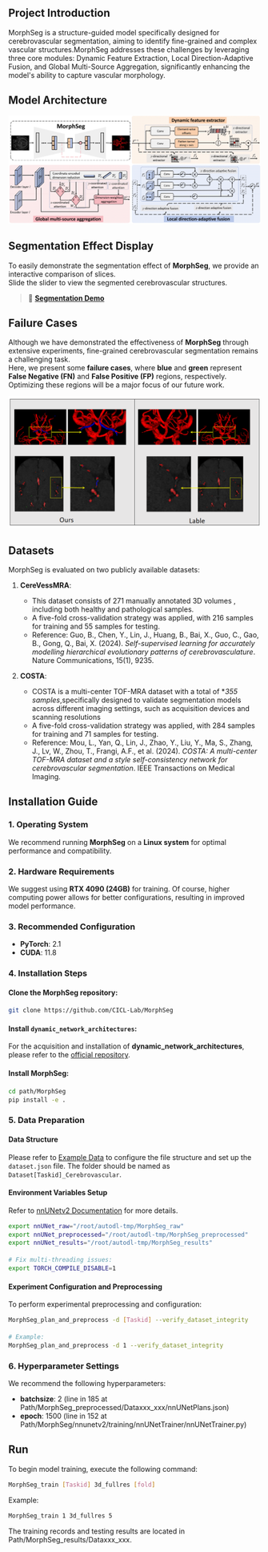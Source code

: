 ## Project Introduction

MorphSeg is a structure-guided model specifically designed for cerebrovascular segmentation, aiming to identify fine-grained and complex vascular structures.MorphSeg addresses these challenges by leveraging three core modules: Dynamic Feature Extraction, Local Direction-Adaptive Fusion, and Global Multi-Source Aggregation, significantly enhancing the model's ability to capture vascular morphology.

## Model Architecture
![Model Structure](Model.png)

## Segmentation Effect Display

To easily demonstrate the segmentation effect of **MorphSeg**, we provide an interactive comparison of slices.  
Slide the slider to view the segmented cerebrovascular structures.
> 🔗 **[Segmentation Demo](https://cicl-lab.github.io/MorphSeg/before_after.html)**

## Failure Cases

Although we have demonstrated the effectiveness of **MorphSeg** through extensive experiments, fine-grained cerebrovascular segmentation remains a challenging task.  
Here, we present some **failure cases**, where **blue** and **green** represent **False Negative (FN)** and **False Positive (FP)** regions, respectively.  
Optimizing these regions will be a major focus of our future work.

![Failure Cases](https://github.com/CICL-Lab/MorphSeg/blob/main/Failure_case.png)

## Datasets

MorphSeg is evaluated on two publicly available datasets:
1. **CereVessMRA**:
   - This dataset consists of 271 manually annotated 3D volumes , including both healthy and pathological samples.
   - A five-fold cross-validation strategy was applied, with 216 samples for training and 55 samples for testing.
   - Reference: Guo, B., Chen, Y., Lin, J., Huang, B., Bai, X., Guo, C., Gao, B., Gong, Q., Bai, X. (2024). *Self-supervised learning for accurately modelling hierarchical evolutionary patterns of cerebrovasculature*. Nature Communications, 15(1), 9235.

2. **COSTA**:
   - COSTA is a multi-center TOF-MRA dataset  with a total of **355 samples*,specifically designed to validate segmentation models across different imaging settings, such as acquisition devices and scanning resolutions
   - A five-fold cross-validation strategy was applied, with 284 samples for training and 71 samples for testing.
   - Reference: Mou, L., Yan, Q., Lin, J., Zhao, Y., Liu, Y., Ma, S., Zhang, J., Lv, W., Zhou, T., Frangi, A.F., et al. (2024). *COSTA: A multi-center TOF-MRA dataset and a style self-consistency network for cerebrovascular segmentation*. IEEE Transactions on Medical Imaging.

## Installation Guide 

### 1. Operating System
We recommend running **MorphSeg** on a **Linux system** for optimal performance and compatibility.

### 2. Hardware Requirements
We suggest using **RTX 4090 (24GB)** for training. Of course, higher computing power allows for better configurations, resulting in improved model performance.

### 3. Recommended Configuration
- **PyTorch**: 2.1
- **CUDA**: 11.8

### 4. Installation Steps
#### Clone the MorphSeg repository:
```bash
git clone https://github.com/CICL-Lab/MorphSeg
```

#### Install `dynamic_network_architectures`:
For the acquisition and installation of **dynamic_network_architectures**, please refer to the [official repository](https://github.com/CICL-Lab/dynamic_network_architectures/tree/main).

#### Install MorphSeg:
```bash
cd path/MorphSeg
pip install -e .
```

### 5. Data Preparation
#### Data Structure
Please refer to [Example Data](https://github.com/CICL-Lab/MorphSeg/tree/main/DataSample/Dataset001_Cerebrovascular) to configure the file structure and set up the `dataset.json` file. The folder should be named as `Dataset[Taskid]_Cerebrovascular`.

#### Environment Variables Setup
Refer to [nnUNetv2 Documentation](https://github.com/MIC-DKFZ/nnUNet/blob/master/documentation/dataset_format.md) for more details.
```bash
export nnUNet_raw="/root/autodl-tmp/MorphSeg_raw"  
export nnUNet_preprocessed="/root/autodl-tmp/MorphSeg_preprocessed"
export nnUNet_results="/root/autodl-tmp/MorphSeg_results"

# Fix multi-threading issues:
export TORCH_COMPILE_DISABLE=1
```
#### Experiment Configuration and Preprocessing  
To perform experimental preprocessing and configuration:
```bash
MorphSeg_plan_and_preprocess -d [Taskid] --verify_dataset_integrity

# Example:
MorphSeg_plan_and_preprocess -d 1 --verify_dataset_integrity
```
### 6. Hyperparameter Settings
We recommend the following hyperparameters:
- **batchsize**: 2 (line in 185 at Path/MorphSeg_preprocessed/Dataxxx_xxx/nnUNetPlans.json) 
- **epoch**: 1500 (line in 152 at Path/MorphSeg/nnunetv2/training/nnUNetTrainer/nnUNetTrainer.py) 

## Run
To begin model training, execute the following command:

```bash
MorphSeg_train [Taskid] 3d_fullres [fold]
```

Example:
```bash
MorphSeg_train 1 3d_fullres 5
```
The training records and testing results are located in Path/MorphSeg_results/Dataxxx_xxx.
